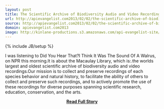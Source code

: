 ```yaml
---
layout: post
title: The Scientific Archive of Biodiversity Audio and Video Recordings Needs an API
url: http://apievangelist.com2013/02/02/the-scientific-archive-of-biodiversity-audio-and-video-recordings-needs-an-api/
source: http://apievangelist.com2013/02/02/the-scientific-archive-of-biodiversity-audio-and-video-recordings-needs-an-api/
domain: apievangelist.com2013
image: http://kinlane-productions.s3.amazonaws.com/api-evangelist-site/blog/The-Cornell-Lab-of-Ornithology-Macauay-Library.png
---
```

{% include JB/setup %}<p>I was listening to Did You Hear That?I Think It Was The Sound Of A Walrus, on NPR this morning.It is about the Macaulay Library, which is:.the worlds largest and oldest scientific archive of biodiversity audio and video recordings.Our mission is to collect and preserve recordings of each species behavior and natural history, to facilitate the ability of others to collect and preserve such recordings, and to actively promote the use of these recordings for diverse purposes spanning scientific research, education, conservation, and the arts.</p>
<center><p><a href="http://apievangelist.com2013/02/02/the-scientific-archive-of-biodiversity-audio-and-video-recordings-needs-an-api/" style='padding:25px; font-sze:18px; font-weight: bold;'>Read Full Story</a></p></center>
